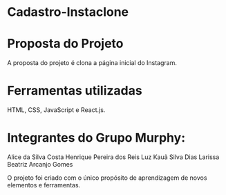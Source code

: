 # Cadastro-Instaclone

# Proposta do Projeto
  A proposta do projeto é clona a página inicial do Instagram.
  
# Ferramentas utilizadas
 HTML, CSS, JavaScript e React.js.
 
 
 # Integrantes do Grupo Murphy:
  Alice da Silva Costa
  Henrique Pereira dos Reis Luz
  Kauã Silva Dias
  Larissa Beatriz Arcanjo Gomes
  
  
  O projeto foi criado com o único propósito de aprendizagem de novos elementos e ferramentas.  
  
  

